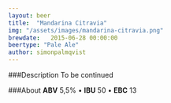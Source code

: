 ```yaml
---
layout: beer
title:  "Mandarina Citravia"
img: "/assets/images/mandarina-citravia.png"
brewdate:   2015-06-28 00:00:00
beertype: "Pale Ale"
author: simonpalmqvist
---
```


###Description
To be continued

###About
__ABV__ 5,5% • __IBU__ 50 • __EBC__ 13
